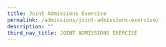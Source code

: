 ```yaml
---
title: Joint Admissions Exercise
permalink: /admissions/joint-admissions-exercise/
description: ""
third_nav_title: JOINT ADMISSIONS EXERCISE
---
```

